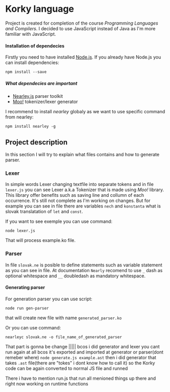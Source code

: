# Korky language
Project is created for completion of the course *Programming Languages and Compilers*.
I decided to use JavaScript instead of Java as I'm more familiar with JavaScript.

#### Installation of dependecies
Firstly you need to have installed [Node.js](https://nodejs.org/en/).
If you already have Node.js you can install dependencies:

```npm install --save```

##### What dependecies are important
- [Nearley.js](https://nearley.js.org/) parser toolkit
- [Moo!](https://www.npmjs.com/package/moo) tokenizer/lexer generator

I recommend to install *nearley* globaly as we want to use specific command from nearley:

```npm install nearley -g```

## Project description
In this section I will try to explain what files contains and how to generate parser.

### Lexer
In simple words Lexer changing textfile into separate tokens and in file `lexer.js` you can see Lexer a.k.a Tokenizer that is made using *Moo!* library. This library offer benefits such as saving line and collumn of each occurrence. It's still not complete as I'm working on changes. But for example you can see in file there are variables `nech` and `konstanta` what is slovak translatation of `let` and `const`.

If you want to see exemple you can use command:

```node lexer.js```

That will process example.ko file.

### Parser
In file `slovak.ne` is posible to define statements such as variable statement as you can see in file. At documentation `Nearly` recomend to use `_` dash as optional whitespace and `__` doubledash as mandatory whitespace.

#### Generating parser
For generation parser you can use script:

```node run gen-parser```

that will create new file with name `generated_parser.ko`

Or you can use command:

```nearleyc slovak.ne -o file_name_of_generated_parser```

That part is gonna be change |||||
bcos i did generator and lexer you cant run again at all bcos it's exported and imported at generator or parser(dont remeber where)
```node generate.js example.ast```
then i did generator that takes `.ast` file(there are "tokes" i dont know how to call it) so the Korky code can be again converted to normal JS file and runned

There i have to mention run.js that run all menioned things up there and right now working on runtime functions